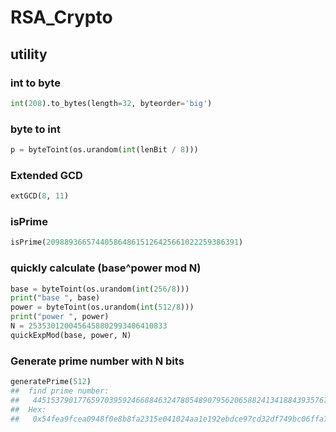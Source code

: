 # RSA_Crypto











## utility


### int to byte
```python
int(208).to_bytes(length=32, byteorder='big')
```

### byte to int

```python
p = byteToint(os.urandom(int(lenBit / 8)))
```



### Extended GCD

```python
extGCD(8, 11)
```


### isPrime

```python
isPrime(2098893665744058648615126425661022259386391)
```


### quickly calculate (base^power mod N)

```python
base = byteToint(os.urandom(int(256/8)))
print("base ", base)
power = byteToint(os.urandom(int(512/8)))
print("power ", power)
N = 2535301200456458802993406410833
quickExpMod(base, power, N)
```




### Generate prime number with N bits

```python
generatePrime(512)
##  find prime number:
##	 4451537901776597039592466884632478054890795620658824134188439357671435704058966198544688835627890767819990381323643606990189458341735880248209460203214661
##	Hex:	 
##   0x54fea9fcea0948f0e8b8fa2315e041024aa1e192ebdce97cd32df749bc06ffa70076f313dcfe12405fa58e75dba828159ba861dc8cf7678d46d17955bb6dd745
```





